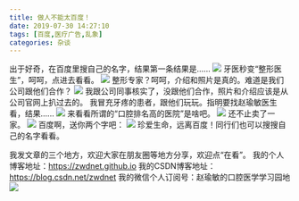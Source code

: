 ```yaml
---
title: 做人不能太百度！
date: 2019-07-30 14:27:10
tags: [百度,医疗广告,乱象]
categories: 杂谈
---
```

出于好奇，在百度里搜自己的名字，结果第一条结果是......
![](https://zymblog-1258069789.cos.ap-chengdu.myqcloud.com/blog0153-baidu/wx01.png)
牙医秒变“整形医生”，呵呵，点进去看看。
![](https://zymblog-1258069789.cos.ap-chengdu.myqcloud.com/blog0153-baidu/wx02.png)
整形专家？呵呵，介绍和照片是真的。难道是我们公司跟他们合作？
![](https://zymblog-1258069789.cos.ap-chengdu.myqcloud.com/blog0153-baidu/wx03.png)
我跟公司同事核实了，没跟他们合作，照片和介绍应该是从公司官网上扒过去的。
我冒充牙疼的患者，跟他们玩玩。指明要找赵瑜敏医生看，结果......
![](https://zymblog-1258069789.cos.ap-chengdu.myqcloud.com/blog0153-baidu/wx04.png)
来看看所谓的“口腔排名高的医院”是啥吧。
![](https://zymblog-1258069789.cos.ap-chengdu.myqcloud.com/blog0153-baidu/wx05.png)
还不止卖了一家。
![](https://zymblog-1258069789.cos.ap-chengdu.myqcloud.com/blog0153-baidu/wx06.png)
百度啊，送你两个字吧：
![](https://zymblog-1258069789.cos.ap-chengdu.myqcloud.com/blog0153-baidu/wx07.png)
珍爱生命，远离百度！同行们也可以搜搜自己的名字看看。

我发文章的三个地方，欢迎大家在朋友圈等地方分享，欢迎点“在看”。
我的个人博客地址：https://zwdnet.github.io
我的CSDN博客地址：https://blog.csdn.net/zwdnet
我的微信个人订阅号：赵瑜敏的口腔医学学习园地
![](https://zymblog-1258069789.cos.ap-chengdu.myqcloud.com/other/wx.jpg)